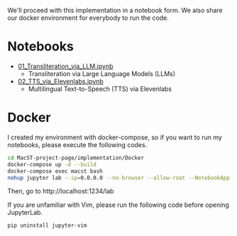 We'll proceed with this implementation in a notebook form. We also share our docker environment for everybody to run the code.

# Notebooks
- [01_Transliteration_via_LLM.ipynb](https://github.com/shinshoji01/MacST-project-page/blob/main/implementation/notebooks/01_Transliteration_via_LLM.ipynb)
  - Transliteration via Large Language Models (LLMs)
- [02_TTS_via_Elevenlabs.ipynb](https://github.com/shinshoji01/MacST-project-page/blob/main/implementation/notebooks/02_TTS_via_Elevenlabs.ipynb)
  - Multilingual Text-to-Speech (TTS) via Elevenlabs

# Docker
I created my environment with docker-compose, so if you want to run my notebooks, please execute the following codes.
```bash
cd MacST-project-page/implementation/Docker
docker-compose up -d --build
docker-compose exec macst bash
nohup jupyter lab --ip=0.0.0.0 --no-browser --allow-root --NotebookApp.token='' --port 1234 &
```
Then, go to http://localhost:1234/lab

If you are unfamiliar with Vim, please run the following code before opening JupyterLab.
```bash
pip uninstall jupyter-vim
```
